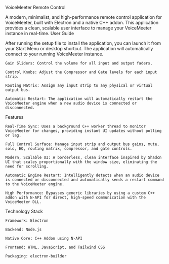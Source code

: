 VoiceMeeter Remote Control

A modern, minimalist, and high-performance remote control application for VoiceMeeter, built with Electron and a native C++ addon. This application provides a clean, scalable user interface to manage your VoiceMeeter instance in real-time.
User Guide

After running the setup file to install the application, you can launch it from your Start Menu or desktop shortcut. The application will automatically connect to your running VoiceMeeter instance.

    Gain Sliders: Control the volume for all input and output faders.

    Control Knobs: Adjust the Compressor and Gate levels for each input strip.

    Routing Matrix: Assign any input strip to any physical or virtual output bus.

    Automatic Restart: The application will automatically restart the VoiceMeeter engine when a new audio device is connected or disconnected.

Features

    Real-Time Sync: Uses a background C++ worker thread to monitor VoiceMeeter for changes, providing instant UI updates without polling or lag.

    Full Control Surface: Manage input strip and output bus gains, mute, solo, EQ, routing matrix, compressor, and gate controls.

    Modern, Scalable UI: A borderless, clean interface inspired by Shadcn UI that scales proportionally with the window size, eliminating the need for scrolling.

    Automatic Engine Restart: Intelligently detects when an audio device is connected or disconnected and automatically sends a restart command to the VoiceMeeter engine.

    High Performance: Bypasses generic libraries by using a custom C++ addon with N-API for direct, high-speed communication with the VoiceMeeter DLL.

Technology Stack

    Framework: Electron

    Backend: Node.js

    Native Core: C++ Addon using N-API

    Frontend: HTML, JavaScript, and Tailwind CSS

    Packaging: electron-builder